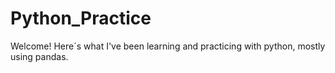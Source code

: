 # Python_Practice
Welcome! Here´s what I've been learning and practicing with python, mostly using pandas.
